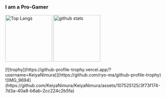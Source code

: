 ### I am a Pro-Gamer

<!--
**KeiyaNimura/KeiyaNimura** is a ✨ _special_ ✨ repository because its `README.md` (this file) appears on your GitHub profile.

Here are some ideas to get you started:

- 🔭 I’m currently working on ...
- 🌱 I’m currently learning ...
- 👯 I’m looking to collaborate on ...
- 🤔 I’m looking for help with ...
- 💬 Ask me about ...
- 📫 How to reach me: ...
- 😄 Pronouns: ...
- ⚡ Fun fact: ...
-->
<p align="left"> 
  <img alt="Top Langs" height="150px" src="https://github-readme-stats.vercel.app/api/top-langs/?username=KeiyaNimura&layout=compact&count_private=true&show_icons=true&theme=algolia" />
  <img alt="github stats" height="150px" src="https://github-readme-stats.vercel.app/api?username=KeiyaNimura&count_private=true&show_icons=true&show_icons=true&theme=algolia" />
</p>
[![trophy](https://github-profile-trophy.vercel.app/?username=KeiyaNimura)](https://github.com/ryo-ma/github-profile-trophy)
![IMG_9694](https://github.com/KeiyaNimura/KeiyaNimura/assets/107525125/3f73f174-7d3a-40a8-b6ab-2cc224c2b5fa)


